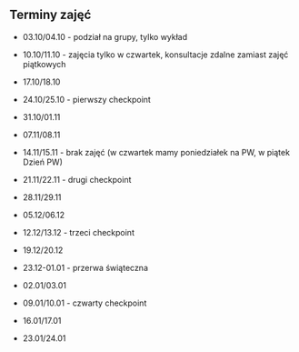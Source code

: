 ## Terminy zajęć
- 03.10/04.10 - podział na grupy, tylko wykład

- 10.10/11.10 - zajęcia tylko w czwartek, konsultacje zdalne zamiast zajęć piątkowych

- 17.10/18.10

- 24.10/25.10 - pierwszy checkpoint

- 31.10/01.11

- 07.11/08.11

- 14.11/15.11 - brak zajęć (w czwartek mamy poniedziałek na PW, w piątek Dzień PW)

- 21.11/22.11 - drugi checkpoint

- 28.11/29.11

- 05.12/06.12

- 12.12/13.12 - trzeci checkpoint

- 19.12/20.12

- 23.12-01.01 - przerwa świąteczna

- 02.01/03.01

- 09.01/10.01 - czwarty checkpoint

- 16.01/17.01

- 23.01/24.01

